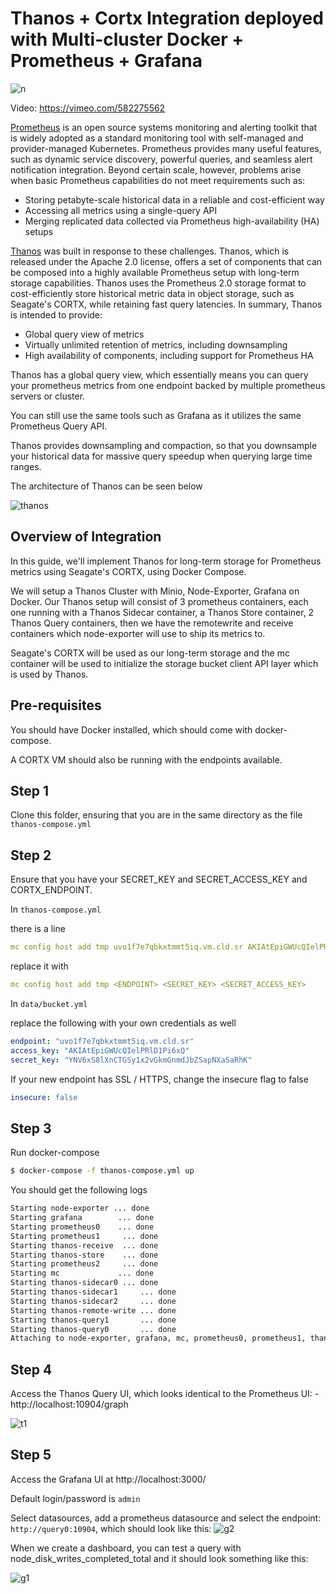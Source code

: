 # Thanos + Cortx Integration deployed with Multi-cluster Docker + Prometheus + Grafana

![n](thanos/img/integration.png)

Video: https://vimeo.com/582275562

[Prometheus](https://prometheus.io/) is an open source systems monitoring and alerting toolkit that is widely adopted as a standard monitoring tool with self-managed and provider-managed Kubernetes. Prometheus provides many useful features, such as dynamic service discovery, powerful queries, and seamless alert notification integration. Beyond certain scale, however, problems arise when basic Prometheus capabilities do not meet requirements such as:

- Storing petabyte-scale historical data in a reliable and cost-efficient way
- Accessing all metrics using a single-query API
- Merging replicated data collected via Prometheus high-availability (HA) setups

[Thanos](https://github.com/thanos-io/thanos) was built in response to these challenges. Thanos, which is released under the Apache 2.0 license, offers a set of components that can be composed into a highly available Prometheus setup with long-term storage capabilities. Thanos uses the Prometheus 2.0 storage format to cost-efficiently store historical metric data in object storage, such as Seagate's CORTX, while retaining fast query latencies. In summary, Thanos is intended to provide:

- Global query view of metrics
- Virtually unlimited retention of metrics, including downsampling
- High availability of components, including support for Prometheus HA

Thanos has a global query view, which essentially means you can query your prometheus metrics from one endpoint backed by multiple prometheus servers or cluster.

You can still use the same tools such as Grafana as it utilizes the same Prometheus Query API.

Thanos provides downsampling and compaction, so that you downsample your historical data for massive query speedup when querying large time ranges.

The architecture of Thanos can be seen below

![thanos](thanos/img/thanos.png)

## Overview of Integration

In this guide, we'll implement Thanos for long-term storage for Prometheus metrics using Seagate's CORTX, using Docker Compose.

We will setup a Thanos Cluster with Minio, Node-Exporter, Grafana on Docker. Our Thanos setup will consist of 3 prometheus containers, each one running with a Thanos Sidecar container, a Thanos Store container, 2 Thanos Query containers, then we have the remotewrite and receive containers which node-exporter will use to ship its metrics to.

Seagate's CORTX will be used as our long-term storage and the mc container will be used to initialize the storage bucket client API layer which is used by Thanos.

## Pre-requisites

You should have Docker installed, which should come with docker-compose. 

A CORTX VM should also be running with the endpoints available.



## Step 1

Clone this folder, ensuring that you are in the same directory as the file ```thanos-compose.yml```

## Step 2

Ensure that you have your SECRET_KEY and SECRET_ACCESS_KEY and CORTX_ENDPOINT.


In ```thanos-compose.yml```

there is a line 

```yml
mc config host add tmp uvo1f7e7qbkxtmmt5iq.vm.cld.sr AKIAtEpiGWUcQIelPRlD1Pi6xQ YNV6xS8lXnCTGSy1x2vGkmGnmdJbZSapNXaSaRhK
```

replace it with

```yml
mc config host add tmp <ENDPOINT> <SECRET_KEY> <SECRET_ACCESS_KEY>
```

In ```data/bucket.yml```

replace the following with your own credentials as well

```yml
endpoint: "uvo1f7e7qbkxtmmt5iq.vm.cld.sr"
access_key: "AKIAtEpiGWUcQIelPRlD1Pi6xQ"
secret_key: "YNV6xS8lXnCTGSy1x2vGkmGnmdJbZSapNXaSaRhK"
```

If your new endpoint has SSL / HTTPS, change the insecure flag to false

```yml
insecure: false
```

## Step 3

Run docker-compose

```bash
$ docker-compose -f thanos-compose.yml up
```

You should get the following logs

```bash
Starting node-exporter ... done
Starting grafana        ... done
Starting prometheus0    ... done
Starting prometheus1     ... done
Starting thanos-receive  ... done
Starting thanos-store    ... done
Starting prometheus2     ... done
Starting mc             ... done
Starting thanos-sidecar0 ... done
Starting thanos-sidecar1     ... done
Starting thanos-sidecar2     ... done
Starting thanos-remote-write ... done
Starting thanos-query1       ... done
Starting thanos-query0       ... done
Attaching to node-exporter, grafana, mc, prometheus0, prometheus1, thanos-store, prometheus2, thanos-receive, thanos-sidecar0, thanos-sidecar1, thanos-sidecar2, thanos-remote-write, thanos-query0, thanos-query1
```

## Step 4

Access the Thanos Query UI, which looks identical to the Prometheus UI: - http://localhost:10904/graph

![t1](thanos/img/t1.png)


## Step 5

Access the Grafana UI at http://localhost:3000/

Default login/password is ```admin```

Select datasources, add a prometheus datasource and select the endpoint: ```http://query0:10904```, which should look like this:
![g2](thanos/img/g2.png)


When we create a dashboard, you can test a query with node_disk_writes_completed_total and it should look something like this:

![g1](thanos/img/g1.png)
